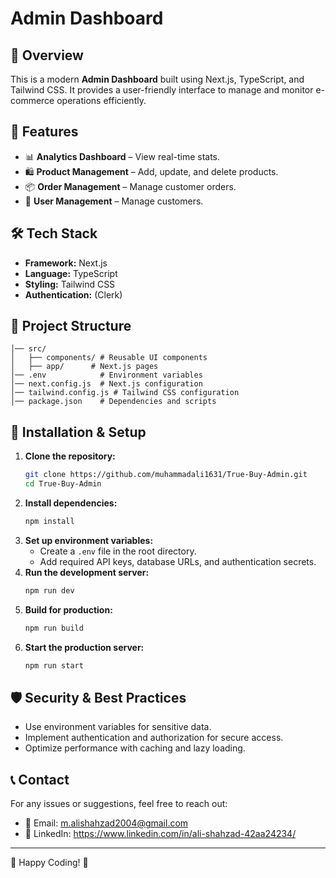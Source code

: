 # Admin Dashboard

## 🚀 Overview
This is a modern **Admin Dashboard** built using Next.js, TypeScript, and Tailwind CSS. It provides a user-friendly interface to manage and monitor e-commerce operations efficiently.

## 🎯 Features
- 📊 **Analytics Dashboard** – View real-time stats.
- 🛍️ **Product Management** – Add, update, and delete products.
- 📦 **Order Management** – Manage customer orders.
- 👥 **User Management** – Manage customers.

## 🛠️ Tech Stack
- **Framework:** Next.js
- **Language:** TypeScript
- **Styling:** Tailwind CSS
- **Authentication:** (Clerk)

## 📂 Project Structure
```
│── src/
│   ├── components/ # Reusable UI components
│   ├── app/      # Next.js pages
│── .env            # Environment variables
│── next.config.js  # Next.js configuration
│── tailwind.config.js # Tailwind CSS configuration
│── package.json    # Dependencies and scripts
```

## 🚀 Installation & Setup
1. **Clone the repository:**
   ```sh
   git clone https://github.com/muhammadali1631/True-Buy-Admin.git
   cd True-Buy-Admin
   ```
2. **Install dependencies:**
   ```sh
   npm install 
   ```
3. **Set up environment variables:**
   - Create a `.env` file in the root directory.
   - Add required API keys, database URLs, and authentication secrets.
4. **Run the development server:**
   ```sh
   npm run dev
   ```
5. **Build for production:**
   ```sh
   npm run build
   ```
6. **Start the production server:**
   ```sh
   npm run start
   ```

## 🛡️ Security & Best Practices
- Use environment variables for sensitive data.
- Implement authentication and authorization for secure access.
- Optimize performance with caching and lazy loading.

## 📞 Contact
For any issues or suggestions, feel free to reach out:
- 📧 Email: m.alishahzad2004@gmail.com
- 🔗 LinkedIn: https://www.linkedin.com/in/ali-shahzad-42aa24234/

---
🚀 Happy Coding! 🎉
